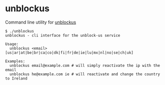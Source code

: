 # unblockus

Command line utility for [unblockus](http://www.unblock-us.com/)

```
$ ./unblockus
unblockus - cli interface for the unblock-us service

Usage:
  unblockus <email> [us|ar|at|be|br|ca|co|dk|fi|fr|de|ie|lu|mx|nl|no|se|ch|uk]

Examples:
  unblockus email@example.com # will simply reactivate the ip with the email
  unblockus he@example.com ie # will reactivate and change the country to Ireland
```
